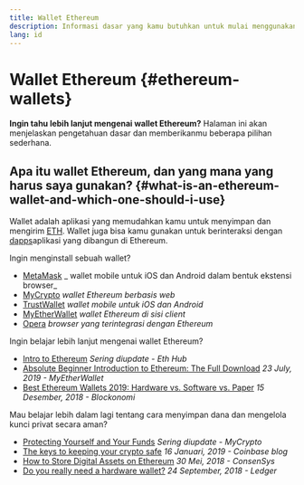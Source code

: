 ```yaml
---
title: Wallet Ethereum
description: Informasi dasar yang kamu butuhkan untuk mulai menggunakan wallet Ethereum.
lang: id
---
```


# Wallet Ethereum {#ethereum-wallets}

<div class="featured">

**Ingin tahu lebih lanjut mengenai wallet Ethereum?** Halaman ini akan menjelaskan pengetahuan dasar dan memberikanmu beberapa pilihan sederhana.

</div>

## Apa itu wallet Ethereum, dan yang mana yang harus saya gunakan? {#what-is-an-ethereum-wallet-and-which-one-should-i-use}

Wallet adalah aplikasi yang memudahkan kamu untuk menyimpan dan mengirim [ETH](/id/eth/). Wallet juga bisa kamu gunakan untuk berinteraksi dengan [dapps](/id/dapps/)aplikasi yang dibangun di Ethereum.

Ingin menginstall sebuah wallet?

- [MetaMask](https://metamask.io) _ wallet mobile untuk iOS dan Android dalam bentuk ekstensi browser_
- [MyCrypto](https://mycrypto.com) _wallet Ethereum berbasis web_
- [TrustWallet](https://trustwallet.com/) _wallet mobile untuk iOS dan Android_
- [MyEtherWallet](https://www.myetherwallet.com/) _wallet Ethereum di sisi client_
- [Opera](https://www.opera.com/crypto) _browser yang terintegrasi dengan Ethereum_

Ingin belajar lebih lanjut mengenai wallet Ethereum?

- [Intro to Ethereum](https://docs.ethhub.io/using-ethereum/wallets/intro-to-ethereum-wallets/) _Sering diupdate - Eth Hub_
- [Absolute Beginner Introduction to Ethereum: The Full Download](https://www.mewtopia.com/absolute-beginners-guide/) _23 July, 2019 - MyEtherWallet_
- [Best Ethereum Wallets 2019: Hardware vs. Software vs. Paper](https://blockonomi.com/best-ethereum-wallets/) _15 Desember, 2018 - Blockonomi_

Mau belajar lebih dalam lagi tentang cara menyimpan dana dan mengelola kunci privat secara aman?

- [Protecting Yourself and Your Funds](https://support.mycrypto.com/staying-safe/protecting-yourself-and-your-funds) _Sering diupdate - MyCrypto_
- [The keys to keeping your crypto safe](https://blog.coinbase.com/the-keys-to-keeping-your-crypto-safe-96d497cce6cf) _16 Januari, 2019 - Coinbase blog_
- [How to Store Digital Assets on Ethereum](https://media.consensys.net/how-to-store-digital-assets-on-ethereum-a2bfdcf66bd0) _30 Mei, 2018 - ConsenSys_
- [Do you really need a hardware wallet?](https://medium.com/ledger-on-security-and-blockchain/ledger-101-part-1-do-you-really-need-a-hardware-wallet-7f5abbadd945) _24 September, 2018 - Ledger_

